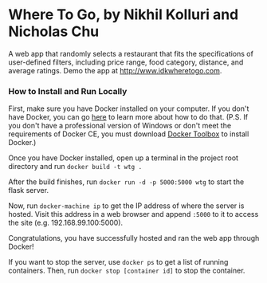 # Where To Go, by Nikhil Kolluri and Nicholas Chu
A web app that randomly selects a restaurant that fits the specifications of user-defined filters, including price range, food category, distance, and average ratings. Demo the app at http://www.idkwheretogo.com.

### How to Install and Run Locally ###
First, make sure you have Docker installed on your computer. If you don't have Docker, you can go [here](https://docs.docker.com/install/#supported-platforms) to learn more about how to do that. (P.S. If you don't have a professional version of Windows or don't meet the requirements of Docker CE, you must download [Docker Toolbox](https://docs.docker.com/toolbox/overview) to install Docker.)

Once you have Docker installed, open up a terminal in the project root directory and run `docker build -t wtg .`

After the build finishes, run `docker run -d -p 5000:5000 wtg` to start the flask server.

Now, run `docker-machine ip` to get the IP address of where the server is hosted. Visit this address in a web browser and append `:5000` to it to access the site (e.g. 192.168.99.100:5000).

Congratulations, you have successfully hosted and ran the web app through Docker!

If you want to stop the server, use `docker ps` to get a list of running containers. Then, run `docker stop [container id]` to stop the container.
